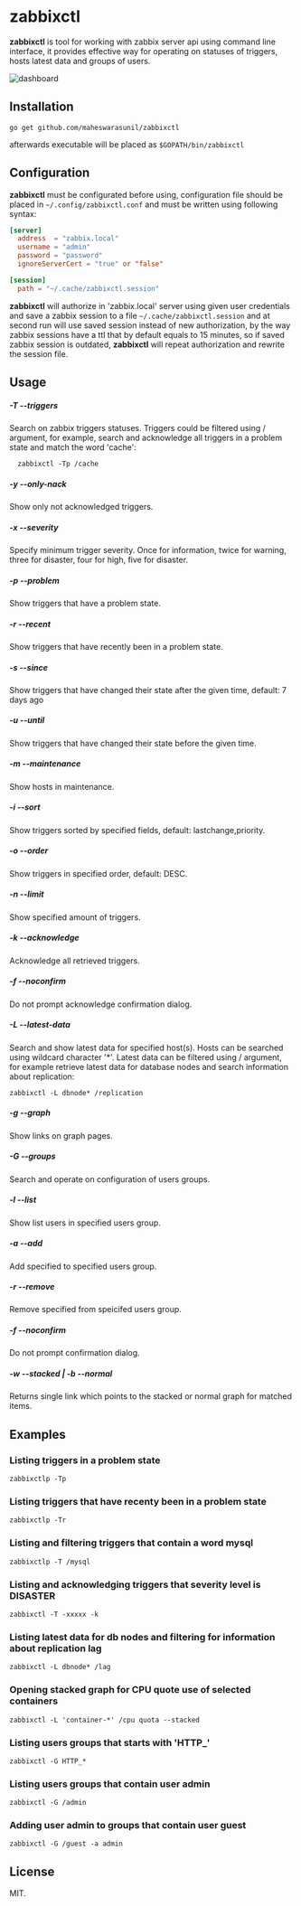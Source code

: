 # zabbixctl

**zabbixctl** is tool for working with zabbix server api using command line
interface, it provides effective way for operating on statuses of triggers,
hosts latest data and groups of users.

![dashboard](http://i.imgur.com/0WZkMN0.gif)

## Installation

```
go get github.com/maheswarasunil/zabbixctl
```

afterwards executable will be placed as `$GOPATH/bin/zabbixctl`

## Configuration

**zabbixctl** must be configurated before using, configuration file should be
placed in `~/.config/zabbixctl.conf` and must be written using following
syntax:

```toml
[server]
  address  = "zabbix.local"
  username = "admin"
  password = "password"
  ignoreServerCert = "true" or "false"

[session]
  path = "~/.cache/zabbixctl.session"
```

**zabbixctl** will authorize in 'zabbix.local' server using given user
credentials and save a zabbix session to a file `~/.cache/zabbixctl.session`
and at second run will use saved session instead of new authorization, by the
way zabbix sessions have a ttl that by default equals to 15 minutes, so if
saved zabbix session is outdated, **zabbixctl** will repeat authorization and
rewrite the session file.

## Usage

#####  -T --triggers
Search on zabbix triggers statuses. Triggers could be filtered using
/<pattern> argument, for example, search and acknowledge all triggers in a
problem state and match the word 'cache':
```
  zabbixctl -Tp /cache
```

##### -y --only-nack
Show only not acknowledged triggers.

##### -x --severity
Specify minimum trigger severity.  Once for information, twice for
warning, three for disaster, four for high, five for disaster.

##### -p --problem
Show triggers that have a problem state.

##### -r --recent
Show triggers that have recently been in a problem state.

##### -s --since <date>
Show triggers that have changed their state after the given time, default: 7
days ago

##### -u --until <date>
Show triggers that have changed their state before the given time.

##### -m --maintenance
Show hosts in maintenance.

##### -i --sort <fields>
Show triggers sorted by specified fields, default: lastchange,priority.

##### -o --order <order>
Show triggers in specified order, default: DESC.

##### -n --limit <amount>
Show specified amount of triggers.

##### -k --acknowledge
Acknowledge all retrieved triggers.

##### -f --noconfirm
Do not prompt acknowledge confirmation dialog.

#####  -L --latest-data
Search and show latest data for specified host(s). Hosts can be searched using
wildcard character '*'.  Latest data can be filtered using /<pattern> argument,
for example retrieve latest data for database nodes and search information
about replication:

```
zabbixctl -L dbnode* /replication
```

##### -g --graph
Show links on graph pages.

#####  -G --groups
Search and operate on configuration of users groups.

##### -l --list
Show list users in specified users group.

##### -a --add
Add specified <user> to specified users group.

##### -r --remove
Remove specified <user> from speicifed users group.

##### -f --noconfirm
Do not prompt confirmation dialog.

##### -w --stacked | -b --normal
Returns single link which points to the stacked or normal graph for matched
items.

## Examples

### Listing triggers in a problem state

```
zabbixctlp -Tp
```

### Listing triggers that have recenty been in a problem state

```
zabbixctlp -Tr
```

### Listing and filtering triggers that contain a word mysql

```
zabbixctlp -T /mysql
```

### Listing and acknowledging triggers that severity level is DISASTER

```
zabbixctl -T -xxxxx -k
```

### Listing latest data for db nodes and filtering for information about replication lag

```
zabbixctl -L dbnode* /lag
```

### Opening stacked graph for CPU quote use of selected containers

```
zabbixctl -L 'container-*' /cpu quota --stacked
```

### Listing users groups that starts with 'HTTP_'

```
zabbixctl -G HTTP_*
```

### Listing users groups that contain user admin

```
zabbixctl -G /admin
```

### Adding user admin to groups that contain user guest

```
zabbixctl -G /guest -a admin
```

## License

MIT.
